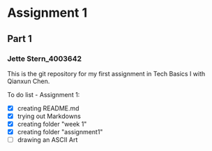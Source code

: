 # Assignment 1
## Part 1
### Jette Stern_4003642
This is the git repository for my first assignment in Tech Basics I with Qianxun Chen.

To do list - Assignment 1:
- [x] creating README.md
- [x] trying out Markdowns
- [x] creating folder "week 1"
- [x] creating folder "assignment1"
- [ ] drawing an ASCII Art
